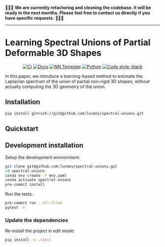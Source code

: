 :construction::construction::construction: **We are currently refactoring and cleaning the codebase. It will be ready in the next months. Please feel free to contact us directly if you have specific requests.** :construction::construction::construction:

---

# Learning Spectral Unions of Partial Deformable 3D Shapes

<p align="center">
    <a href="https://github.com/lucmos/spectral-unions/actions/workflows/test_suite.yml"><img alt="CI" src=https://img.shields.io/github/workflow/status/lucmos/spectral-unions/Test%20Suite/main?label=main%20checks></a>
    <a href="https://lucmos.github.io/spectral-unions"><img alt="Docs" src=https://img.shields.io/github/deployments/lucmos/spectral-unions/github-pages?label=docs></a>
    <a href="https://github.com/grok-ai/nn-template"><img alt="NN Template" src="https://shields.io/badge/nn--template-0.2.1-emerald?style=flat&labelColor=gray"></a>
    <a href="https://www.python.org/downloads/"><img alt="Python" src="https://img.shields.io/badge/python-3.9-blue.svg"></a>
    <a href="https://black.readthedocs.io/en/stable/"><img alt="Code style: black" src="https://img.shields.io/badge/code%20style-black-000000.svg"></a>
</p>

In this paper, we introduce a learning-based method to estimate the Laplacian spectrum of the union of partial non-rigid 3D shapes, without actually computing the 3D geometry of the union.


## Installation

```bash
pip install git+ssh://git@github.com/lucmos/spectral-unions.git
```


## Quickstart

[comment]: <> (> Fill me!)


## Development installation

Setup the development environment:

```bash
git clone git@github.com:lucmos/spectral-unions.git
cd spectral-unions
conda env create -f env.yaml
conda activate spectral-unions
pre-commit install
```

Run the tests:

```bash
pre-commit run --all-files
pytest -v
```


### Update the dependencies

Re-install the project in edit mode:

```bash
pip install -e .[dev]
```
